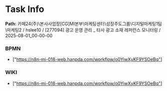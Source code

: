 # Task Info

**Path:** 카페24(주)\본사사업장\[CG]MI본부\마케팅센터\성장주도그룹\디지털마케팅1팀\마케팅2 / hslee10 / [277094] 광고 운영 관리 _ 타사 광고 소재 레퍼런스 모니터링 / 2025-08-01_00-00-00

### BPMN
- ["https://n8n-mi-018-web.hanpda.com/workflow/o0YiwXyKF9YSOeBq"]

### WIKI
- ["https://n8n-mi-018-web.hanpda.com/workflow/o0YiwXyKF9YSOeBq"]


